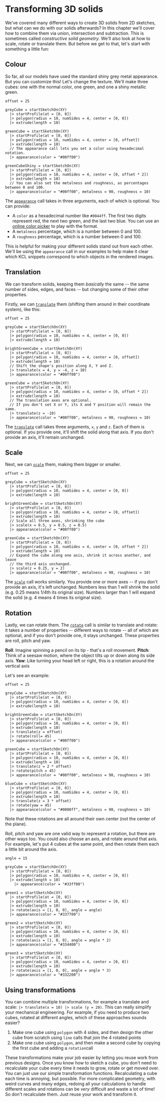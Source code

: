 # Transforming 3D solids
<!-- toc -->

We've covered many different ways to create 3D solids from 2D sketches, but what can we do with our solids afterwards? In this chapter we'll cover how to combine them via union, intersection and subtraction. This is sometimes called _constructive solid geometry_. We'll also look at how to scale, rotate or translate them. But before we get to that, let's start with something a little fun:

## Colour

So far, all our models have used the standard shiny grey metal appearance. But you can customize this! Let's change the texture. We'll make three cubes: one with the normal color, one green, and one a shiny metallic green.

```kcl=cube_textures
offset = 25

greyCube = startSketchOn(XY)
  |> startProfile(at = [0, 0])
  |> polygon(radius = 10, numSides = 4, center = [0, 0])
  |> extrude(length = 10)

greenCube = startSketchOn(XY)
  |> startProfile(at = [0, 0])
  |> polygon(radius = 10, numSides = 4, center = [0, offset])
  |> extrude(length = 10)
  // The appearance call lets you set a color using hexadecimal notation.
  |> appearance(color = "#00ff00")
  
greenCubeShiny = startSketchOn(XY)
  |> startProfile(at = [0, 0])
  |> polygon(radius = 10, numSides = 4, center = [0, offset * 2])
  |> extrude(length = 10)
  // You can also set the metalness and roughness, as percentages between 0 and 100.
  |> appearance(color = "#00ff00", metalness = 90, roughness = 10)
```

<!-- KCL: name=cube_textures,skip3d=true,alt=Three cubes with different textures-->

The [`appearance`] call takes in three arguments, each of which is optional. You can provide:

 - A `color` as a hexadecimal number like `#0044ff`. The first two digits represent red, the next two green, and the last two blue. You can use an [online color picker] to play with the format. 
 - A `metalness` percentage, which is a number between 0 and 100.
 - A `roughness` percentage, which is a number between 0 and 100.

This is helpful for making your different solids stand out from each other. We'll be using the `appearance` call in our examples to help make it clear which KCL snippets correspond to which objects in the rendered images.

## Translation

We can transform solids, keeping them _basically_ the same -- the same number of sides, edges, and faces -- but changing some of their other properties.

Firstly, we can [`translate`] them (shifting them around in their coordinate system), like this:

```kcl=translate_cubes
offset = 25

greyCube = startSketchOn(XY)
  |> startProfile(at = [0, 0])
  |> polygon(radius = 10, numSides = 4, center = [0, 0])
  |> extrude(length = 10)

brightGreenCube = startSketchOn(XY)
  |> startProfile(at = [0, 0])
  |> polygon(radius = 10, numSides = 4, center = [0, offset])
  |> extrude(length = 10)
  // Shift the shape's position along X, Y and Z.
  |> translate(x = 4, y = -4, z = 10)
  |> appearance(color = "#00ff00")
  
greenCube = startSketchOn(XY)
  |> startProfile(at = [0, 0])
  |> polygon(radius = 10, numSides = 4, center = [0, offset * 2])
  |> extrude(length = 10)
  // The translation axes are optional.
  // If you don't set X or Y, its X and Y position will remain the same.
  |> translate(z = -10)
  |> appearance(color = "#00ff00", metalness = 90, roughness = 10)
```

<!-- KCL: name=translate_cubes,skip3d=true,alt=Three translated cubes-->
<!-- KCL: name=translate_cubes,skip3d=true,alt=Three translated cubes-->

The [`translate`] call takes three arguments, `x`, `y` and `z`. Each of them is optional. If you provide one, it'll shift the solid along that axis. If you don't provide an axis, it'll remain unchanged.

## Scale

Next, we can [`scale`] them, making them bigger or smaller.

```kcl=scaled_cubes
offset = 25

greyCube = startSketchOn(XY)
  |> startProfile(at = [0, 0])
  |> polygon(radius = 10, numSides = 4, center = [0, 0])
  |> extrude(length = 10)

brightGreenCube = startSketchOn(XY)
  |> startProfile(at = [0, 0])
  |> polygon(radius = 10, numSides = 4, center = [0, offset])
  |> extrude(length = 10)
  // Scale all three axes, shrinking the cube
  |> scale(x = 0.5, y = 0.5, z = 0.5)
  |> appearance(color = "#00ff00")
  
greenCube = startSketchOn(XY)
  |> startProfile(at = [0, 0])
  |> polygon(radius = 10, numSides = 4, center = [0, offset * 2])
  |> extrude(length = 10)
  // Expand the cube along one axis, shrink it across another, and leave
  // the third axis unchanged.
  |> scale(z = 0.25, y = 2)
  |> appearance(color = "#00ff00", metalness = 90, roughness = 10)
```

<!-- KCL: name=scaled_cubes,skip3d=true,alt=Three scaled cubes-->

The [`scale`] call works similarly. You provide one or more axes -- if you don't provide an axis, it's left unchanged. Numbers less than 1 will shrink the solid (e.g. 0.25 means 1/4th its original size). Numbers larger than 1 will expand the solid (e.g. 4 means 4 times its original size).

## Rotation

Lastly, we can rotate them. The [`rotate`] call is similar to translate and rotate: it takes a number of properties -- different ways to rotate -- all of which are optional, and if you don't provide one, it stays unchanged. These properties are roll, pitch and yaw.

**Roll**: Imagine spinning a pencil on its tip - that's a roll movement.
**Pitch**: Think of a seesaw motion, where the object tilts up or down along its side axis.
**Yaw**: Like turning your head left or right, this is a rotation around the vertical axis

Let's see an example:

```kcl=rotated_cubes
offset = 25

greyCube = startSketchOn(XY)
  |> startProfile(at = [0, 0])
  |> polygon(radius = 10, numSides = 4, center = [0, 0])
  |> extrude(length = 10)

brightGreenCube = startSketchOn(XY)
  |> startProfile(at = [0, 0])
  |> polygon(radius = 10, numSides = 4, center = [0, 0])
  |> extrude(length = 10)
  |> translate(z = offset)
  |> rotate(roll= 45)
  |> appearance(color = "#00ff00")
  
greenCube = startSketchOn(XY)
  |> startProfile(at = [0, 0])
  |> polygon(radius = 10, numSides = 4, center = [0, 0])
  |> extrude(length = 10)
  |> translate(z = 2 * offset)
  |> rotate(pitch = 45)
  |> appearance(color = "#00ff00", metalness = 90, roughness = 10)

blueCube = startSketchOn(XY)
  |> startProfile(at = [0, 0])
  |> polygon(radius = 10, numSides = 4, center = [0, 0])
  |> extrude(length = 10)
  |> translate(z = 3 * offset)
  |> rotate(yaw = 45)
  |> appearance(color = "#0000ff", metalness = 90, roughness = 10)
```

<!-- KCL: name=rotated_cubes,skip3d=true,alt=Four rotated cubes-->

Note that these rotations are all around their own center (not the center of the plane).

Roll, pitch and yaw are one valid way to represent a rotation, but there are other ways too. You could also choose an axis, and rotate around that axis. For example, let's put 4 cubes at the same point, and then rotate them each a little bit around the axis.

```kcl=rotated_cubes_axis
angle = 15

greyCube = startSketchOn(XY)
  |> startProfile(at = [0, 0])
  |> polygon(radius = 10, numSides = 4, center = [0, 0])
  |> extrude(length = 10)
    |> appearance(color = "#33ff00")

green1 = startSketchOn(XY)
  |> startProfile(at = [0, 0])
  |> polygon(radius = 10, numSides = 4, center = [0, 0])
  |> extrude(length = 10)
  |> rotate(axis = [1, 0, 0], angle = angle)
  |> appearance(color = "#337700")

green2 = startSketchOn(XY)
  |> startProfile(at = [0, 0])
  |> polygon(radius = 10, numSides = 4, center = [0, 0])
  |> extrude(length = 10)
  |> rotate(axis = [1, 0, 0], angle = angle * 2)
  |> appearance(color = "#334400")

green3 = startSketchOn(XY)
  |> startProfile(at = [0, 0])
  |> polygon(radius = 10, numSides = 4, center = [0, 0])
  |> extrude(length = 10)
  |> rotate(axis = [1, 0, 0], angle = angle * 3)
  |> appearance(color = "#332200")
```

<!-- KCL: name=rotated_cubes_axis,skip3d=true,alt=Four cubes rotated around the same axis-->

## Using transformations

You can combine multiple transformations, for example a translate and scale: `|> translate(x = 10) |> scale (y = 20)`. This can really simplify your mechanical engineering. For example, if you need to produce two cubes, rotated at different angles, which of these approaches sounds easier?

1. Make one cube using `polygon` with 4 sides, and then design the other cube from scratch using `line` calls that join the 4 rotated points
2. Make one cube using `polygon`, and then make a second cube by copying the first cube and adding a `rotation`call

These transformations make your job easier by letting you reuse work from previous designs. Once you know how to sketch a cube, you don't need to recalculate your cube every time it needs to grow, rotate or get moved over. You can just use our simple transformation functions. Recalculating a cube each time is annoying, but possible. For more complicated geometry, with weird curves and many edges, redoing all your calculations to handle different scales and rotations can be _very_ difficult and waste a lot of time! So don't recalculate them. Just reuse your work and transform it.

[`appearance`]: https://zoo.dev/docs/kcl-std/appearance
[`translate`]: https://zoo.dev/docs/kcl-std/translate
[`scale`]: https://zoo.dev/docs/kcl-std/scale
[`rotate`]: https://zoo.dev/docs/kcl-std/rotate
[online color picker]: https://g.co/kgs/wVN95r4
